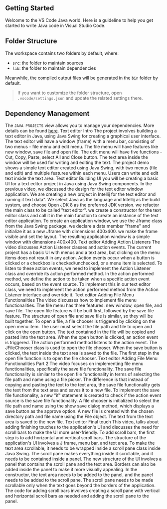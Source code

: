 ## Getting Started

Welcome to the VS Code Java world. Here is a guideline to help you get started to write Java code in Visual Studio Code.

## Folder Structure

The workspace contains two folders by default, where:

- `src`: the folder to maintain sources
- `lib`: the folder to maintain dependencies

Meanwhile, the compiled output files will be generated in the `bin` folder by default.

> If you want to customize the folder structure, open `.vscode/settings.json` and update the related settings there.

## Dependency Management

The `JAVA PROJECTS` view allows you to manage your dependencies. More details can be found [here](https://github.com/microsoft/vscode-java-dependency#manage-dependencies).
Text editor Intro
The project involves building a text editor in Java, using Java Swing for creating a graphical user interface.
The text editor will have a window (frame) with a menu bar, consisting of two menus - file menu and edit menu.
The file menu will have features like new window, save file and open file.
The edit menu will have five functions - Cut, Copy, Paste, select All and Close button.
The text area inside the window will be used for writing and editing the text.
The project demo shows a simple text editor created using Java Swing, with two menus (file and edit) and multiple features within each menu.
Users can write and edit text inside the text area.
Text editor Building UI
you will be creating a basic UI for a text editor project in Java using Java Swing components.
In the previous video, we discussed the design for the text editor window application.
We are creating a new project in Intellij for the text editor and naming it text data".
We select Java as the language and Intellij as the build system, and choose Open JDK 8 as the preferred JDK version.
we refactor the main class to be called "text editor".
we create a constructor for the text editor class and call it in the main function to create an instance of the text editor application.
To create an application window, we use the Jframe class from the Java Swing package.
we declare a data member "frame" and initialize it as a new Jframe with dimensions 400x400.
we make the frame visible and set the layout.
The resulting application window is a simple window with dimensions 400x400.
Text editor Adding Action Listeners
The video discusses Action Listener classes and action events. The current project has a basic UI with menus and a text area, but clicking on the menu items does not result in any action. Action events occur when a button is clicked or a checkbox is checked/unchecked, or a menu item is selected. To listen to these action events, we need to implement the Action Listener class and override its action performed method. In the action performed method, we define the action to be taken when a specific action event occurs, based on the event source. To implement this in our text editor class, we need to implement the action performed method from the Action Listener interface and override it.
Text editor Adding File Menu Functionalities
The video discusses how to implement file menu functionalities.
The file menu has three features: new window, open file, and save file.
The open file feature will be built first, followed by the save file feature.
The structure of open file and save file is similar, so they will be built together.
To open a file, a file chooser is triggered by clicking on the open menu item.
The user must select the file path and file to open and click on the open button.
The text contained in the file will be copied and pasted into the text area.
When the open button is clicked, an action event is triggered.
The action performed method listens to the action event.
The JFileChooser class is used to open the file chooser.
When the save button is clicked, the text inside the text area is saved to the file.
The first step in the open file function is to open the file chooser.
Text editor Adding File Menu Functionalities Part 2
The video focuses on implementing file menu functionalities, specifically the save file functionality.
The save file functionality is similar to the open file functionality in terms of selecting the file path and name using a file picker.
The difference is that instead of copying and pasting the text to the text area, the save file functionality gets the text from the text area and saves it to a new file.
To implement the save file functionality, a new "if" statement is created to check if the action event source is the save file functionality.
A file chooser is initialized to select the file path and name using the show save dialog method, which displays a save button as the approve option.
A new file is created with the chosen directory path and file name using the File object.
The text from the text area is saved to the new file.
Text editor Final touch
This video, talks about adding finishing touches to the application's UI and discusses the need for scroll bars to make the UI more user-friendly.
To add scroll bars, the first step is to add horizontal and vertical scroll bars. The structure of the application's UI involves a J frame, menu bar, and text area.
To make the text area scrollable, it needs to be wrapped inside a scroll pane class inside Java Swing. The scroll pane makes everything inside it scrollable, and it needs to be contained inside a panel.
The new structure of the UI involves a panel that contains the scroll pane and the text area. Borders can also be added inside the panel to make it more visually appealing.
In the constructor, the text area needs to be added to the panel, and the panel needs to be added to the scroll pane. The scroll pane needs to be made scrollable only when the text goes beyond the borders of the application.
The code for adding scroll bars involves creating a scroll pane with vertical and horizontal scroll bars as needed and adding the scroll pane to the panel.
